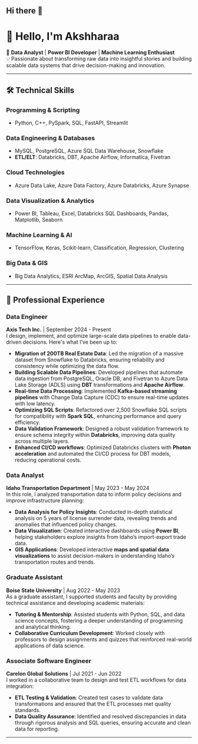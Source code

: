 ## Hi there 👋

<!--
**Akshharaa/Akshharaa** is a ✨ _special_ ✨ repository because its `README.md` (this file) appears on your GitHub profile.

Here are some ideas to get you started:

- 🔭 I’m currently working on ...
- 🌱 I’m currently learning ...
- 👯 I’m looking to collaborate on ...
- 🤔 I’m looking for help with ...
- 💬 Ask me about ...
- 📫 How to reach me: ...
- 😄 Pronouns: ...
- ⚡ Fun fact: ...
-->
# 👋 Hello, I'm Akshharaa  
🔹 **Data Analyst** | **Power BI Developer** | **Machine Learning Enthusiast**  
💡 Passionate about transforming raw data into insightful stories and building scalable data systems that drive decision-making and innovation.

---

## 🛠️ **Technical Skills**

### **Programming & Scripting**  
- Python, C++, PySpark, SQL, FastAPI, Streamlit

### **Data Engineering & Databases**  
- MySQL, PostgreSQL, Azure SQL Data Warehouse, Snowflake  
- **ETL/ELT**: Databricks, DBT, Apache Airflow, Informatica, Fivetran

### **Cloud Technologies**  
- Azure Data Lake, Azure Data Factory, Azure Databricks, Azure Synapse

### **Data Visualization & Analytics**  
- Power BI, Tableau, Excel, Databricks SQL Dashboards, Pandas, Matplotlib, Seaborn

### **Machine Learning & AI**  
- TensorFlow, Keras, Scikit-learn, Classification, Regression, Clustering

### **Big Data & GIS**  
- Big Data Analytics, ESRI ArcMap, ArcGIS, Spatial Data Analysis

---

## 💼 **Professional Experience**

### **Data Engineer**  
**Axis Tech Inc.** | September 2024 - Present  
I design, implement, and optimize large-scale data pipelines to enable data-driven decisions. Here's what I’ve been up to:  
- **Migration of 200TB Real Estate Data**: Led the migration of a massive dataset from Snowflake to Databricks, ensuring reliability and consistency while optimizing the data flow.  
- **Building Scalable Data Pipelines**: Developed pipelines that automate data ingestion from PostgreSQL, Oracle DB, and Fivetran to Azure Data Lake Storage (ADLS) using **DBT** transformations and **Apache Airflow**.  
- **Real-time Data Processing**: Implemented **Kafka-based streaming pipelines** with Change Data Capture (CDC) to ensure real-time updates with low latency.  
- **Optimizing SQL Scripts**: Refactored over 2,500 Snowflake SQL scripts for compatibility with **Spark SQL**, enhancing performance and query efficiency.  
- **Data Validation Framework**: Designed a robust validation framework to ensure schema integrity within **Databricks**, improving data quality across multiple layers.  
- **Enhanced CI/CD workflows**: Optimized Databricks clusters with **Photon acceleration** and automated the CI/CD process for DBT models, reducing operational costs.

### **Data Analyst**  
**Idaho Transportation Department** | May 2023 - May 2024  
In this role, I analyzed transportation data to inform policy decisions and improve infrastructure planning:  
- **Data Analysis for Policy Insights**: Conducted in-depth statistical analysis on 5 years of license surrender data, revealing trends and anomalies that influenced policy changes.  
- **Data Visualization**: Created interactive dashboards using **Power BI**, helping stakeholders explore insights from Idaho’s import-export trade data.  
- **GIS Applications**: Developed interactive **maps and spatial data visualizations** to assist decision-makers in understanding Idaho’s transportation routes and trends.

### **Graduate Assistant**  
**Boise State University** | Aug 2022 - May 2023  
As a graduate assistant, I supported students and faculty by providing technical assistance and developing academic materials:  
- **Tutoring & Mentorship**: Assisted students with Python, SQL, and data science concepts, fostering a deeper understanding of programming and analytical thinking.  
- **Collaborative Curriculum Development**: Worked closely with professors to design assignments and quizzes that reinforced real-world applications of data science.  

### **Associate Software Engineer**  
**Carelon Global Solutions** | Jul 2021 - Jun 2022  
I worked in a collaborative team to design and test ETL workflows for data integration:  
- **ETL Testing & Validation**: Created test cases to validate data transformations and ensured that the ETL processes met quality standards.  
- **Data Quality Assurance**: Identified and resolved discrepancies in data through rigorous analysis and SQL queries, ensuring accurate and clean data for reporting.

---
